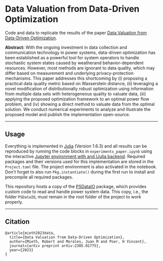 # Data Valuation from Data-Driven Optimization

Code and data to replicate the results of the paper [Data Valuation from Data-Driven Optimization](https://arxiv.org/pdf/2305.01775.pdf).

**Abstract:** 
With the ongoing investment in data collection and communication technology in power systems, data-driven optimization has been established as a powerful tool for system operators to handle stochastic system states caused by weatherand behavior-dependent resources. However, most methods are ignorant to data quality, which may differ based on measurement and underlying privacy-protection mechanisms. This paper addresses this shortcoming by (i) proposing a practical data quality metric based on Wasserstein distance, (ii) leveraging a novel modification of distributionally robust optimization using information from multiple data sets with heterogeneous quality to valuate data, (iii) applying the proposed optimization framework to an optimal power flow problem, and (iv) showing a direct method to valuate data from the optimal solution. We conduct numerical experiments to analyze and illustrate the proposed model and publish the implementation open-source.

---

## Usage

Everything is implemented in [Julia](https://julialang.org/) (Version 1.6.3) and all results can be reproduced by running the code blocks in `experiments_paper.ipynb` using the interactive [Jupyter environment with and IJulia backend](https://github.com/JuliaLang/IJulia.jl). Required packages and their versions used for this implementation are stored in the `Project.toml` file. The project environment is also activated in the notebook. Don't forget to also run `Pkg.instantiate()` during the first run to install and precompile all required packages.

This repository hosts a copy of the [PSDataIO](https://github.com/mieth-robert/PSDataIO) package, which provides custom code to read and handle power system data. This copy, i.e., the folder `PSDataIO`, must remain in the root folder of the project to work properly. 

---

## Citation
```
@article{mieth2023data,
  title={Data Valuation from Data-Driven Optimization},
  author={Mieth, Robert and Morales, Juan M and Poor, H Vincent},
  journal={arXiv preprint arXiv:2305.01775},
  year={2023}
}
```